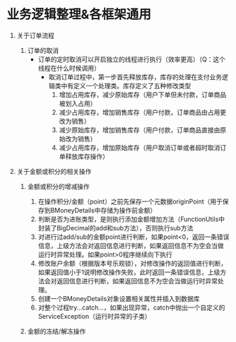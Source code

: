 # 业务逻辑整理&各框架通用

1. 关于订单流程
   1. 订单的取消
      * 订单的定时取消可以开启独立的线程进行执行（效率更高）（Q：这个线程在什么时候调用）
        * 取消订单过程中，第一步首先释放库存，库存的处理在支付业务逻辑类中有定义一个处理类。库存定义了五种修改类型
          1. 增加占用库存，减少原始库存（用户下单但未付款，订单商品被划入占用）
          2. 减少占用库存，增加销售库存（用户付款，订单商品由占用更改为销售）
          3. 减少原始库存，增加销售库存（用户付款，订单商品直接由原始改为销售）
          4. 减少占用库存，增加原始库存（用户取消订单或者超时取消订单释放库存操作）

2. 关于金额或积分的相关操作
	1. 金额或积分的增减操作
		1. 在操作积分/金额（point）之前先保存一个元数据originPoint（用于保存到BMoneyDetails中存储为操作前金额）
		2. 判断是否为进账类型，是则执行添加金额增加方法（FunctionUtils中封装了BigDecimal的add和sub方法），否则执行sub方法
		3. 对进行过add/sub的金额point进行判断，如果point<0，返回一条错误信息，上级方法会对返回信息进行判断，如果返回信息不为空会当做运行时异常处理。如果point>0程序继续向下执行
		4. 修改账户余额（根据版本号乐观锁），对修改操作的返回值进行判断，如果返回值小于1说明修改操作失败，此时返回一条错误信息，上级方法会对返回信息进行判断，如果返回信息不为空会当做运行时异常处理。
		5. 创建一个BMoneyDetails对象设置相关属性并插入到数据库
		6. 对整个过程try...catch...，如果出现异常，catch中抛出一个自定义的ServiceException（运行时异常的子类）

	2. 金额的冻结/解冻操作